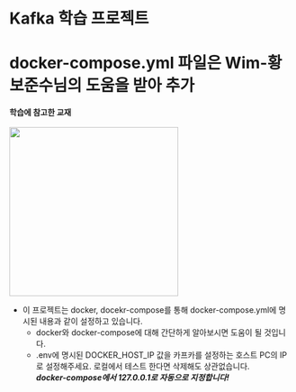 # Kafka 학습 프로젝트

# docker-compose.yml 파일은 Wim-황보준수님의 도움을 받아 추가

**학습에 참고한 교재**  
<br><img src="https://image.yes24.com/goods/99122569/XL" width="300"><br>

- 이 프로젝트는 docker, docekr-compose를 통해 docker-compose.yml에 명시된 내용과 같이 설정하고 있습니다.
    - docker와 docker-compose에 대해 간단하게 알아보시면 도움이 될 것입니다.
    - .env에 명시된 DOCKER_HOST_IP 값을 카프카를 설정하는 호스트 PC의 IP로 설정해주세요. 로컬에서 테스트 한다면 삭제해도 상관없습니다.
    <br>***docker-compose에서 127.0.0.1로 자동으로 지정합니다!***<br>
